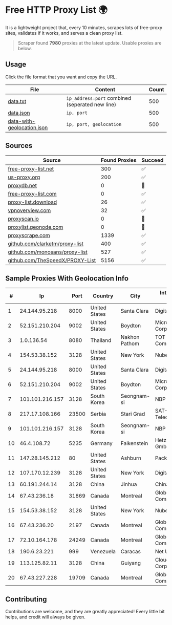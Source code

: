 
# Free HTTP Proxy List 🌍

It is a lightweight project that, every 10 minutes, scrapes lots of free-proxy sites, validates if it works, and serves a clean proxy list.


> Scraper found **7980** proxies at the latest update. Usable proxies are below.

## Usage

Click the file format that you want and copy the URL.


|File|Content|Count|
|----|-------|-----|
|[data.txt](https://raw.githubusercontent.com/themiralay/Proxy-List-World/master/data.txt)|`ip_address:port` combined (seperated new line)|500|
|[data.json](https://raw.githubusercontent.com/themiralay/Proxy-List-World/master/data.json)|`ip, port`|500|
|[data-with-geolocation.json](https://raw.githubusercontent.com/themiralay/Proxy-List-World/master/data-with-geolocation.json)|`ip, port, geolocation`|500|

## Sources

|Source|Found Proxies|Succeed|
|------|-------------|-------|
|[free-proxy-list.net](https://free-proxy-list.net)|300|✅|
|[us-proxy.org](https://www.us-proxy.org)|200|✅|
|[proxydb.net](http://proxydb.net)|0|🚫|
|[free-proxy-list.com](https://free-proxy-list.com/?page=&port=&type%5B%5D=http&type%5B%5D=https&up_time=0&search=Search)|0|✅|
|[proxy-list.download](https://www.proxy-list.download/HTTP)|26|✅|
|[vpnoverview.com](https://vpnoverview.com/privacy/anonymous-browsing/free-proxy-servers)|32|✅|
|[proxyscan.io](https://www.proxyscan.io)|0|🚫|
|[proxylist.geonode.com](https://proxylist.geonode.com/api/proxy-list?limit=300&page=1&sort_by=lastChecked&sort_type=desc&protocols=http,https)|0|🚫|
|[proxyscrape.com](https://api.proxyscrape.com/v2/?request=displayproxies&protocol=http&timeout=10000&country=all&ssl=all&anonymity=all)|1339|✅|
|[github.com/clarketm/proxy-list](https://raw.githubusercontent.com/clarketm/proxy-list/master/proxy-list-raw.txt)|400|✅|
|[github.com/monosans/proxy-list](https://raw.githubusercontent.com/monosans/proxy-list/main/proxies/http.txt)|527|✅|
|[github.com/TheSpeedX/PROXY-List](https://raw.githubusercontent.com/TheSpeedX/PROXY-List/master/http.txt)|5156|✅|


## Sample Proxies With Geolocation Info

|#|Ip|Port|Country|City|Internet Service Provider|
|-|--|----|-------|----|-------------------------|
|1|24.144.95.218|8000|United States|Santa Clara|DigitalOcean, LLC|
|2|52.151.210.204|9002|United States|Boydton|Microsoft Corporation|
|3|1.0.136.54|8080|Thailand|Nakhon Pathom|TOT Public Company Limited|
|4|154.53.38.152|3128|United States|New York|Nubes, LLC|
|5|24.144.95.218|8000|United States|Santa Clara|DigitalOcean, LLC|
|6|52.151.210.204|9002|United States|Boydton|Microsoft Corporation|
|7|101.101.216.157|3128|South Korea|Seongnam-si|NBP|
|8|217.17.108.166|23500|Serbia|Stari Grad|SAT-TRAKT Telecommunications|
|9|101.101.216.157|3128|South Korea|Seongnam-si|NBP|
|10|46.4.108.72|5235|Germany|Falkenstein|Hetzner Online GmbH|
|11|147.28.145.212|80|United States|Ashburn|Packet Host, Inc.|
|12|107.170.12.239|3128|United States|New York|DigitalOcean, LLC|
|13|60.191.244.14|3128|China|Jinhua|Chinanet|
|14|67.43.236.18|31869|Canada|Montreal|GloboTech Communications|
|15|154.53.38.152|3128|United States|New York|Nubes, LLC|
|16|67.43.236.20|2197|Canada|Montreal|GloboTech Communications|
|17|72.10.164.178|24249|Canada|Montreal|GloboTech Communications|
|18|190.6.23.221|999|Venezuela|Caracas|Net Uno|
|19|113.125.82.11|3128|China|Guiyang|Cloud Computing Corporation|
|20|67.43.227.228|19709|Canada|Montreal|GloboTech Communications|



## Contributing

Contributions are welcome, and they are greatly appreciated! Every
little bit helps, and credit will always be given.

